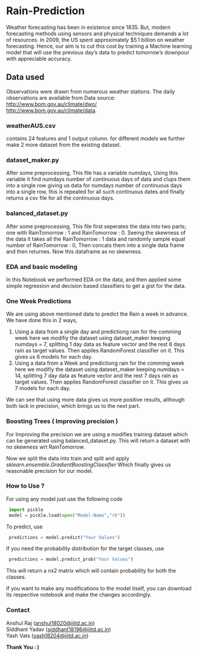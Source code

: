 # Rain-Prediction
Weather forecasting has been in existence since 1835.
But, modern forecasting methods using sensors and
physical techniques demands a lot of resources. In 2009,
the US spent approximately $5.1 billion on weather
forecasting. Hence, our aim is to cut this cost by training a
Machine learning model that will use the previous day’s
data to predict tomorrow’s downpour with appreciable
accuracy.

## Data used
Observations were drawn from numerous weather stations. The daily observations are available from 
  Data source: <br />
   http://www.bom.gov.au/climate/dwo/ <br /> 
   http://www.bom.gov.au/climate/data. <br />

### weatherAUS.csv
contains 24 features and 1 output column.
for different models we further make 2 more dataset from the existing dataset.

### dataset_maker.py
 After some preprocessing, This file has a variable numdays, Using this variable it find numdays number of continuous days of data and clups them into a single row giving us data for numdays number of continuous days into a single row, this is repeated for all such continuous dates and finally returns a csv file for all the continuous days.

### balanced_dataset.py
 After some preprocessing, This file first seperates the data into two parts; one with RainTomorrow : 1 and RainTomorrow : 0. Seeing the skewness of the data it takes all the RainTomorrow : 1 data and randomly sample equal number of RainTomorrow : 0, Then concats them into a single data frame and then returnes. Now this dataframe as no skewness.

### EDA and basic modeling
  In this Notebook we performed EDA on the data, and then applied some simple regression and decision based classifiers to get a gist for the data.

### One Week Predictions
We are using above mentioned data to predict the Rain a week in advance. We have done this in 2 ways,

1. Using a data from a single day and predictiong rain for the comming week
  here we modifiy the dataset using dataset_maker keeping numdays = 7, splitting 1 day data as feature vector and the rest 6 days rain as target values. Then appiles RandomForest classifier on it. This gives us 6 models for each day.
2. Using a data from a Week and predictiong rain for the comming week
  here we modifiy the dataset using dataset_maker keeping numdays = 14, splitting 7 day data as feature vector and the rest 7 days rain as target values. Then appiles RandomForest classifier on it. This gives us 7 models for each day.

We can see that using more data gives us more positive results, although both lack in precision, which brings us to the next part.

### Boosting Trees ( Improving precision )
For Improving the precision we are using a modifies training dataset which can be generated using balanced_dataset.py. This will return a dataset with no skewness wrt RainTomorrow.

Now we split the data into train and split and apply *sklearn.ensemble.GradientBoostingClassifier* Which finally gives us reasonable precision for our model.

### How to Use ?

For using any model just use the following code

 ```Python
  import pickle
  model = pickle.load(open("Model-Name","rb"))
 ```

To predict, use 

 ```Python
  predictions = model.predict("Your Values")
 ```

If you need the probability distribution for the target classes, use

 ```Python
  predictions = model.predict_prob("Your Values")
 ```
This will return a nx2 matrix which will contain probability for both the classes.

If you want to make any modifications to the model itself, you can download its respective notebook and make the changes accordingly.

### Contact
Anshul Raj (anshul18020@iiitd.ac.in)<br /> 
Siddhant Yadav (siddhant18196@iiitd.ac.in) <br />
Yash Vats (yash18204@iiitd.ac.in)

<b>Thank You : )<b> 

